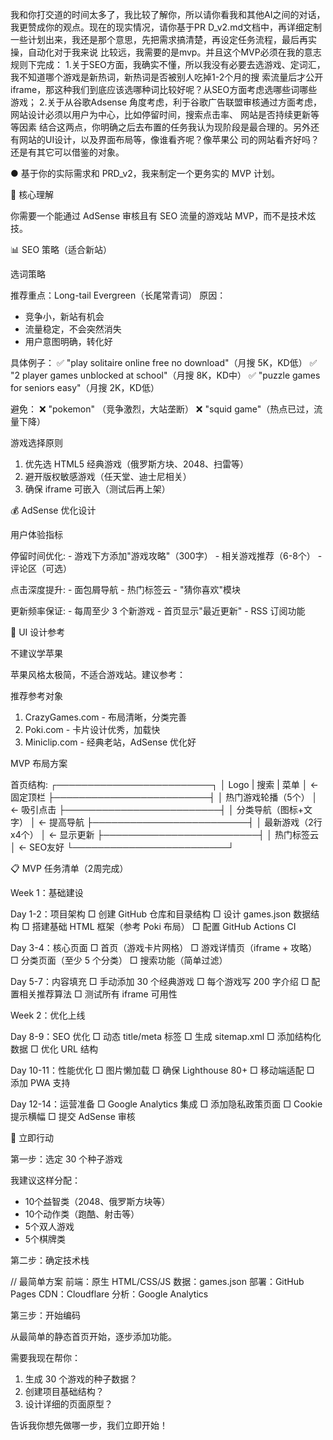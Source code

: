 我和你打交道的时间太多了，我比较了解你，所以请你看我和其他AI之间的对话，我更赞成你的观点。现在的现实情况，请你基于PR
  D_v2.md文档中，再详细定制一些计划出来，我还是那个意思，先把需求搞清楚，再设定任务流程，最后再实操，自动化对于我来说
  比较远，我需要的是mvp。并且这个MVP必须在我的意志规则下完成：
  1.关于SEO方面，我确实不懂，所以我没有必要去选游戏、定词汇，我不知道哪个游戏是新热词，新热词是否被别人吃掉1-2个月的搜
  索流量后才公开iframe，那这种我们到底应该选哪种词比较好呢？从SEO方面考虑选哪些词哪些游戏；
  2.关于从谷歌Adsense 角度考虑，利于谷歌广告联盟审核通过方面考虑，网站设计必须以用户为中心，比如停留时间，搜索点击率、
  网站是否持续更新等等因素
  结合这两点，你明确之后去布置的任务我认为现阶段是最合理的。另外还有网站的UI设计，以及界面布局等，像谁看齐呢？像苹果公
  司的网站看齐好吗？还是有其它可以借鉴的对象。

● 基于你的实际需求和 PRD_v2，我来制定一个更务实的 MVP 计划。

  🎯 核心理解

  你需要一个能通过 AdSense 审核且有 SEO 流量的游戏站 MVP，而不是技术炫技。

  📊 SEO 策略（适合新站）

  选词策略

  推荐重点：Long-tail Evergreen（长尾常青词）
  原因：
  - 竞争小，新站有机会
  - 流量稳定，不会突然消失
  - 用户意图明确，转化好

  具体例子：
  ✅ "play solitaire online free no download"（月搜 5K，KD低）
  ✅ "2 player games unblocked at school"（月搜 8K，KD中）
  ✅ "puzzle games for seniors easy"（月搜 2K，KD低）

  避免：
  ❌ "pokemon" （竞争激烈，大站垄断）
  ❌ "squid game"（热点已过，流量下降）

  游戏选择原则

  1. 优先选 HTML5 经典游戏（俄罗斯方块、2048、扫雷等）
  2. 避开版权敏感游戏（任天堂、迪士尼相关）
  3. 确保 iframe 可嵌入（测试后再上架）

  💰 AdSense 优化设计

  用户体验指标

  停留时间优化:
    - 游戏下方添加"游戏攻略"（300字）
    - 相关游戏推荐（6-8个）
    - 评论区（可选）

  点击深度提升:
    - 面包屑导航
    - 热门标签云
    - "猜你喜欢"模块

  更新频率保证:
    - 每周至少 3 个新游戏
    - 首页显示"最近更新"
    - RSS 订阅功能

  🎨 UI 设计参考

  不建议学苹果

  苹果风格太极简，不适合游戏站。建议参考：

  推荐参考对象

  1. CrazyGames.com - 布局清晰，分类完善
  2. Poki.com - 卡片设计优秀，加载快
  3. Miniclip.com - 经典老站，AdSense 优化好

  MVP 布局方案

  首页结构:
  ┌─────────────────────────┐
  │    Logo | 搜索 | 菜单    │ <- 固定顶栏
  ├─────────────────────────┤
  │   热门游戏轮播（5个）      │ <- 吸引点击
  ├─────────────────────────┤
  │   分类导航（图标+文字）     │ <- 提高导航
  ├─────────────────────────┤
  │   最新游戏（2行x4个）      │ <- 显示更新
  ├─────────────────────────┤
  │   热门标签云              │ <- SEO友好
  └─────────────────────────┘

  📋 MVP 任务清单（2周完成）

  Week 1：基础建设

  Day 1-2：项目架构
  □ 创建 GitHub 仓库和目录结构
  □ 设计 games.json 数据结构
  □ 搭建基础 HTML 框架（参考 Poki 布局）
  □ 配置 GitHub Actions CI

  Day 3-4：核心页面
  □ 首页（游戏卡片网格）
  □ 游戏详情页（iframe + 攻略）
  □ 分类页面（至少 5 个分类）
  □ 搜索功能（简单过滤）

  Day 5-7：内容填充
  □ 手动添加 30 个经典游戏
  □ 每个游戏写 200 字介绍
  □ 配置相关推荐算法
  □ 测试所有 iframe 可用性

  Week 2：优化上线

  Day 8-9：SEO 优化
  □ 动态 title/meta 标签
  □ 生成 sitemap.xml
  □ 添加结构化数据
  □ 优化 URL 结构

  Day 10-11：性能优化
  □ 图片懒加载
  □ 确保 Lighthouse 80+
  □ 移动端适配
  □ 添加 PWA 支持

  Day 12-14：运营准备
  □ Google Analytics 集成
  □ 添加隐私政策页面
  □ Cookie 提示横幅
  □ 提交 AdSense 审核

  🚀 立即行动

  第一步：选定 30 个种子游戏

  我建议这样分配：
  - 10个益智类（2048、俄罗斯方块等）
  - 10个动作类（跑酷、射击等）
  - 5个双人游戏
  - 5个棋牌类

  第二步：确定技术栈

  // 最简单方案
  前端：原生 HTML/CSS/JS
  数据：games.json
  部署：GitHub Pages
  CDN：Cloudflare
  分析：Google Analytics

  第三步：开始编码

  从最简单的静态首页开始，逐步添加功能。

  需要我现在帮你：
  1. 生成 30 个游戏的种子数据？
  2. 创建项目基础结构？
  3. 设计详细的页面原型？

  告诉我你想先做哪一步，我们立即开始！